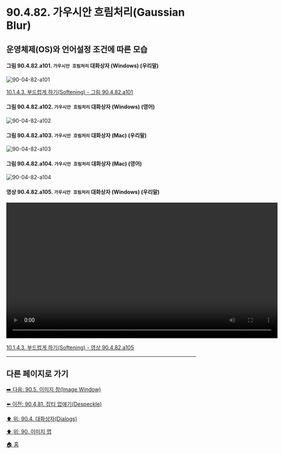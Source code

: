 # 90.4.82. 가우시안 흐림처리(Gaussian Blur)
## 운영체제(OS)와 언어설정 조건에 따른 모습

<a id="90-04-82-a101"></a>

#### 그림 90.4.82.a101. `가우시안 흐림처리` 대화상자 (Windows) (우리말)
![90-04-82-a101](https://github.com/wonder13662/gimp/assets/15767104/b1edba3b-1764-42a5-a6be-0c03be3b662a)

[10.1.4.3. 부드럽게 하기(Softening) - 그림 90.4.82.a101](./10-01-04-03-softening.md#90-04-82-a101)

<a id="90-04-82-a102"></a>

#### 그림 90.4.82.a102. `가우시안 흐림처리` 대화상자 (Windows) (영어)
![90-04-82-a102](https://github.com/wonder13662/gimp/assets/15767104/2662cd1c-5155-4d4c-9dc7-a542630c1b92)

#### 그림 90.4.82.a103. `가우시안 흐림처리` 대화상자 (Mac) (우리말)
![90-04-82-a103](https://github.com/wonder13662/gimp/assets/15767104/3c340aeb-82d3-462b-84fc-b1c7315ae1d2)

#### 그림 90.4.82.a104. `가우시안 흐림처리` 대화상자 (Mac) (영어)
![90-04-82-a104](https://github.com/wonder13662/gimp/assets/15767104/1fc01b68-6a85-4c71-8a2e-a9f8188f9ca6)

<a id="90-04-82-a105"></a>

#### 영상 90.4.82.a105. `가우시안 흐림처리` 대화상자 (Windows) (우리말)
<video controls="controls" width="720" src="https://github.com/wonder13662/gimp/assets/15767104/4591eca0-d7ee-4e82-81f3-3081031b7676"></video>

[10.1.4.3. 부드럽게 하기(Softening) - 영상 90.4.82.a105](./10-01-04-03-softening.md#90-04-82-a105)

***

## 다른 페이지로 가기

[➡️ 다음: 90.5. 이미지 창(Image Window)](./90-05-00-image_window.md)

[⬅️ 이전: 90.4.81. 잡티 없애기(Despeckle)](./90-04-81-despeckle.md)

[⬆️ 위: 90.4. 대화상자(Dialogs)](./90-04-00-dialogs.md)

[⬆️ 위: 90. 이미지 맵](./90-00-image-map.md)

[🏠 홈](./00-home.md)
